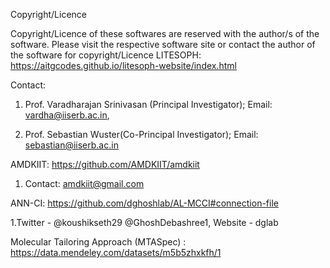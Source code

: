 Copyright/Licence

Copyright/Licence of these softwares are reserved with the author/s of the software. Please visit the
respective software site or contact the author of the software for copyright/Licence
LITESOPH: https://aitgcodes.github.io/litesoph-website/index.html
   
 Contact:  
  1.  Prof. Varadharajan Srinivasan (Principal Investigator); Email: vardha@iiserb.ac.in,
 
  2.  Prof. Sebastian Wuster(Co-Principal Investigator); Email: sebastian@iiserb.ac.in

AMDKIIT: https://github.com/AMDKIIT/amdkiit
  1.   Contact: amdkiit@gmail.com

 ANN-CI: https://github.com/dghoshlab/AL-MCCI#connection-file

   1.Twitter - @koushikseth29 @GhoshDebashree1, Website - dglab
 
 Molecular Tailoring Approach (MTASpec) : https://data.mendeley.com/datasets/m5b5zhxkfh/1
